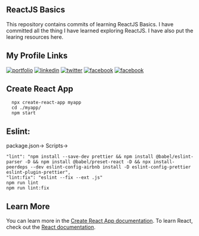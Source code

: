## ReactJS Basics

This repository contains commits of learning ReactJS Basics. I have committed all the thing I have learned exploring ReactJS. I have also put the learing resources here.

## My Profile Links

[![portfolio](https://img.shields.io/badge/portfolio-000?style=for-the-badge&logo=ko-fi&logoColor=white)](https://tawhidkomol.github.io/Portfolio/index.html)
[![linkedin](https://img.shields.io/badge/linkedin-0A66C2?style=for-the-badge&logo=linkedin&logoColor=white)](https://www.linkedin.com/in/tawhid-komol-88a43b1a0//)
[![twitter](https://img.shields.io/badge/twitter-1DA1F2?style=for-the-badge&logo=twitter&logoColor=white)](https://twitter.com/TawhidKomol/)
[![facebook](https://img.shields.io/badge/facebook-1DA1F2?style=for-the-badge&logo=facebook&logoColor=white)](https://www.facebook.com/towhid.komol/)
[![facebook](https://img.shields.io/badge/instagram-1DA1F2?style=for-the-badge&logo=instagram&logoColor=white)](https://www.instagram.com/towhid_komol/)

## Create React App

```
  npx create-react-app myapp
  cd ./myapp/
  npm start
```

## Eslint:

package.json-> Scripts->

```
"lint": "npm install --save-dev prettier && npm install @babel/eslint-parser -D && npm install @babel/preset-react -D && npx install-peerdeps --dev eslint-config-airbnb install -D eslint-config-prettier eslint-plugin-prettier",
"lint:fix": "eslint --fix --ext .js"
npm run lint
npm run lint:fix
```

## Learn More

You can learn more in the [Create React App documentation](https://facebook.github.io/create-react-app/docs/getting-started).
To learn React, check out the [React documentation](https://reactjs.org/).
